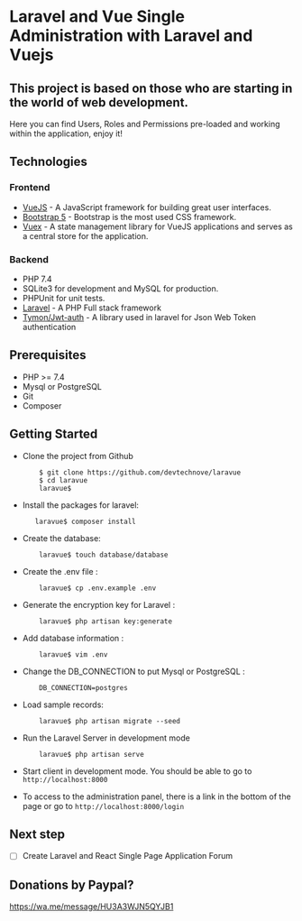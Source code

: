 # Laravel and Vue Single Administration with Laravel and Vuejs

This project is based on those who are starting in the world of web development.
-
Here you can find Users, Roles and Permissions pre-loaded and working within the application, enjoy it!

## Technologies

### Frontend

* [VueJS](https://fr.vuejs.org/index.html) - A JavaScript framework for building great user interfaces.
* [Bootstrap 5](https://getbootstrap.com) - Bootstrap is the most used CSS framework.
* [Vuex](https://getbootstrap.com) - A state management library for VueJS applications and serves as a central
store for the application.

### Backend

* PHP 7.4
* SQLite3 for development and MySQL for production.
* PHPUnit for unit tests.
* [Laravel](http://www.laravel.com) - A PHP Full stack framework
* [Tymon/Jwt-auth](https://jwt-auth.readthedocs.io/en/develop/) - A library used in laravel for Json Web Token authentication


## Prerequisites

* PHP >= 7.4
* Mysql or PostgreSQL
* Git
* Composer

## Getting Started

* Clone the project from Github

          $ git clone https://github.com/devtechnove/laravue
          $ cd laravue
          laravue$

* Install the packages for laravel:

         laravue$ composer install

* Create the database:

          laravue$ touch database/database
          
* Create the .env file :

          laravue$ cp .env.example .env
        
* Generate the encryption key for Laravel :

          laravue$ php artisan key:generate
        
* Add database information :

          laravue$ vim .env
        
* Change the DB_CONNECTION to put Mysql or PostgreSQL :

          DB_CONNECTION=postgres        

* Load sample records:

          laravue$ php artisan migrate --seed

* Run the Laravel Server in development mode

          laravue$ php artisan serve

* Start client in development mode. You should be able to go to `http://localhost:8000`

* To access to the administration panel, there is a link in the bottom of the page or go to `http://localhost:8000/login`

## Next step

* [ ] Create Laravel and React Single Page Application Forum


## Donations by Paypal?

https://wa.me/message/HU3A3WJN5QYJB1

